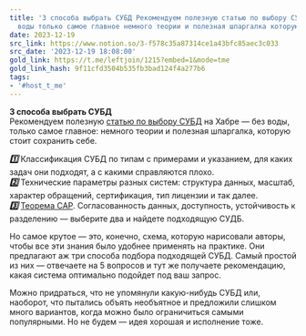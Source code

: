 ```yaml
---
title: '3 способа выбрать СУБД Рекомендуем полезную статью по выбору СУБД на Хабре  без
  воды только самое главное немного теории и полезная шпаргалка которую '
date: 2023-12-19
src_link: https://www.notion.so/3-f578c35a87314ce1a43bfc85aec3c033
src_date: '2023-12-19 18:08:00'
gold_link: https://t.me/leftjoin/1215?embed=1&mode=tme
gold_link_hash: 9f11cfd3504b535fb3bad124f4a277b6
tags:
- '#host_t_me'
---
```


**3 способа выбрать СУБД**  
Рекомендуем полезную [статью по выбору СУБД](https://habr.com/ru/articles/775574/) на Хабре — без воды, только самое главное: немного теории и полезная шпаргалка, которую стоит сохранить себе.  
  
***1️⃣*** Классификация СУБД по типам с примерами и указанием, для каких задач они подходят, а с какими справляются плохо.  
***2️⃣*** Технические параметры разных систем: структура данных, масштаб, характер обращений, сертификация, тип лицензии и так далее.  
***3️⃣*** [Теорема САР](https://ru.wikipedia.org/wiki/%D0%A2%D0%B5%D0%BE%D1%80%D0%B5%D0%BC%D0%B0_CAP). Согласованность данных, доступность, устойчивость к разделению — выберите два и найдете подходящую СУДБ.  
  
Но самое крутое — это, конечно, схема, которую нарисовали авторы, чтобы все эти знания было удобнее применять на практике. Они предлагают аж три способа подбора подходящей СУБД. Самый простой из них — отвечаете на 5 вопросов и тут же получаете рекомендацию, какая система оптимально подойдет под ваш запрос.  
  
Можно придраться, что не упомянули какую-нибудь СУБД или, наоборот, что пытались объять необъятное и предложили слишком много вариантов, когда можно было ограничиться самыми популярными. Но не будем — идея хорошая и исполнение тоже.